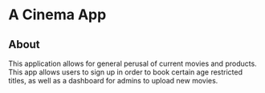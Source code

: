 # A Cinema App

## About
This application allows for general perusal of current movies
and products. This app allows users to sign up in order to 
book certain age restricted titles, as well as a dashboard for 
admins to upload new movies. 